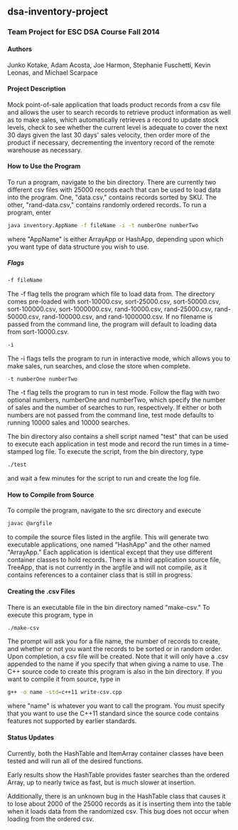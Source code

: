 ## dsa-inventory-project

### Team Project for ESC DSA Course Fall 2014

#### Authors

Junko Kotake, Adam Acosta, Joe Harmon, Stephanie Fuschetti, Kevin Leonas,
and Michael Scarpace

#### Project Description

Mock point-of-sale application that loads product records from a csv file
and allows the user to search records to retrieve product information as 
well as to make sales, which automatically retrieves a record to update
stock levels, check to see whether the current level is adequate to cover
the next 30 days given the last 30 days' sales velocity, then order more
of the product if necessary, decrementing the inventory record of the remote
warehouse as necessary.

#### How to Use the Program

To run a program, navigate to the bin directory. There are currently two
different csv files with 25000 records each that can be used to load data
into the program. One, "data.csv," contains records sorted by SKU. The other, 
"rand-data.csv," contains randomly ordered records. To run a program, enter
```bash
java inventory.AppName -f fileName -i -t numberOne numberTwo
```
where "AppName" is either ArrayApp or HashApp, depending upon which you want 
type of data structure you wish to use.

##### Flags
```bash
-f fileName
```
The -f flag tells the program which file to load data from. The directory
comes pre-loaded with sort-10000.csv, sort-25000.csv, sort-50000.csv,
sort-100000.csv, sort-1000000.csv, rand-10000.csv, rand-25000.csv, 
rand-50000.csv, rand-100000.csv, and rand-1000000.csv. If no filename is
passed from the command line, the program will default to loading data from
sort-10000.csv.
```bash
-i
```
The -i flags tells the program to run in interactive mode, which allows you
to make sales, run searches, and close the store when complete.
```bash
-t numberOne numberTwo
```
The -t flag tells the program to run in test mode. Follow the flag with two
optional numbers, numberOne and numberTwo, which specify the number of
sales and the number of searches to run, respectively. If either or both
numbers are not passed from the command line, test mode defaults to running
10000 sales and 10000 searches. 

The bin directory also contains a shell script named "test" that can be
used to execute each application in test mode and record the run times in
a time-stamped log file. To execute the script, from the bin directory, type
```bash
./test
```
and wait a few minutes for the script to run and create the log file.

#### How to Compile from Source

To compile the program, navigate to the src directory and execute 
```bash
javac @argfile
```
to compile the source files listed in the argfile.
This will generate two executable applications, one named "HashApp" and 
the other named "ArrayApp." Each application is identical except that they
use different container classes to hold records. There is a third application
source file, TreeApp, that is not currently in the argfile and will not 
compile, as it contains references to a container class that is still in 
progress.

#### Creating the .csv Files

There is an executable file in the bin directory named "make-csv." To execute
this program, type in
```bash
./make-csv
```
The prompt will ask you for a file name, the number of records to create, and
whether or not you want the records to be sorted or in random order. Upon
completion, a csv file will be created. Note that it will only have a .csv
appended to the name if you specify that when giving a name to use. The C++
source code to create this program is also in the bin directory. If you want to
compile it from source, type in
```bash
g++ -o name -std=c++11 write-csv.cpp
```
where "name" is whatever you want to call the program. You must specify that
you want to use the C++11 standard since the source code contains features not
supported by earlier standards. 

#### Status Updates

Currently, both the HashTable and ItemArray container classes have been
tested and will run all of the desired functions. 

Early results show the HashTable provides faster searches than the ordered
Array, up to nearly twice as fast, but is much slower at insertion.

Additionally, there is an unknown bug in the HashTable class that causes it to
lose about 2000 of the 25000 records as it is inserting them into the table
when it loads data from the randomized csv. This bug does not occur when loading
from the ordered csv. 
